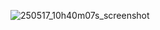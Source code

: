 ![250517_10h40m07s_screenshot](https://github.com/user-attachments/assets/6a095468-e5f5-49ed-abec-c13e51288521)
